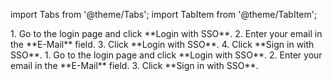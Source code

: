 import Tabs from '@theme/Tabs';
import TabItem from '@theme/TabItem';

<Tabs>
  <TabItem value="optional" label="Log in with Optional SSO" default>
    1. Go to the login page and click **Login with SSO**.
    2. Enter your email in the **E-Mail** field.
    3. Click **Login with SSO**.
    4. Click **Sign in with SSO**.
  </TabItem>
  <TabItem value="enforced" label="Log in with Enforced SSO">
    1. Go to the login page and click **Login with SSO**.
    2. Enter your email in the **E-Mail** field.
    3. Click **Sign in with SSO**.
  </TabItem>
</Tabs>